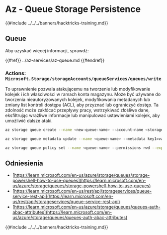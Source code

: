# Az - Queue Storage Persistence

{{#include ../../../banners/hacktricks-training.md}}

## Queue

Aby uzyskać więcej informacji, sprawdź:

{{#ref}}
../az-services/az-queue.md
{{#endref}}

### Actions: `Microsoft.Storage/storageAccounts/queueServices/queues/write`

To uprawnienie pozwala atakującemu na tworzenie lub modyfikowanie kolejek i ich właściwości w ramach konta magazynu. Może być używane do tworzenia nieautoryzowanych kolejek, modyfikowania metadanych lub zmiany list kontroli dostępu (ACL), aby przyznać lub ograniczyć dostęp. Ta zdolność może zakłócać przepływy pracy, wstrzykiwać złośliwe dane, eksfiltrując wrażliwe informacje lub manipulować ustawieniami kolejek, aby umożliwić dalsze ataki.
```bash
az storage queue create --name <new-queue-name> --account-name <storage-account>

az storage queue metadata update --name <queue-name> --metadata key1=value1 key2=value2 --account-name <storage-account>

az storage queue policy set --name <queue-name> --permissions rwd --expiry 2024-12-31T23:59:59Z --account-name <storage-account>
```
## Odniesienia

- [https://learn.microsoft.com/en-us/azure/storage/queues/storage-powershell-how-to-use-queues](https://learn.microsoft.com/en-us/azure/storage/queues/storage-powershell-how-to-use-queues)
- [https://learn.microsoft.com/en-us/rest/api/storageservices/queue-service-rest-api](https://learn.microsoft.com/en-us/rest/api/storageservices/queue-service-rest-api)
- [https://learn.microsoft.com/en-us/azure/storage/queues/queues-auth-abac-attributes](https://learn.microsoft.com/en-us/azure/storage/queues/queues-auth-abac-attributes)

{{#include ../../../banners/hacktricks-training.md}}
